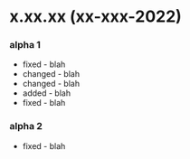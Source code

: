﻿# x.xx.xx (xx-xxx-2022)

### alpha 1
 - fixed - blah
 - changed - blah
 - changed - blah
 - added - blah
 - fixed - blah

### alpha 2
 - fixed - blah
